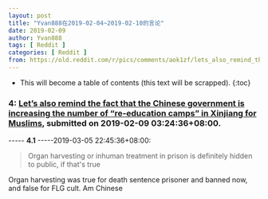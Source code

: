 ```yaml
---
layout: post
title: "Yvan888在2019-02-04~2019-02-10的言论"
date: 2019-02-09
author: Yvan888
tags: [ Reddit ]
categories: [ Reddit ]
from: https://old.reddit.com/r/pics/comments/aok1zf/lets_also_remind_the_fact_that_the_chinese/
---
```


* This will become a table of contents (this text will be scrapped).
{:toc}

### 4: [Let’s also remind the fact that the Chinese government is increasing the number of “re-education camps” in Xinjiang for Muslims](https://old.reddit.com/r/pics/comments/aok1zf/lets_also_remind_the_fact_that_the_chinese/), submitted on 2019-02-09 03:24:36+08:00.

----- __4.1__ -----2019-03-05 22:45:36+08:00:

>	Organ harvesting or inhuman treatment in prison is definitely hidden to public, if that's true

Organ harvesting was true for death sentence prisoner and banned now, and false for FLG cult. Am Chinese 

